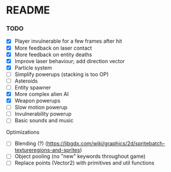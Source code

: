 # README

### TODO
- [x] Player invulnerable for a few frames after hit
- [x] More feedback on laser contact
- [x] More feedback on entity deaths
- [x] Improve laser behaviour; add direction vector
- [x] Particle system
- [ ] Simplify powerups (stacking is too OP)
- [ ] Asteroids
- [ ] Entity spawner
- [x] More complex alien AI
- [x] Weapon powerups
- [ ] Slow motion powerup
- [ ] Invulnerability powerup
- [ ] Basic sounds and music

Optimizations
- [ ] Blending (?) (https://libgdx.com/wiki/graphics/2d/spritebatch-textureregions-and-sprites)
- [ ] Object pooling (no "new" keywords throughout game)
- [ ] Replace points (Vector2) with primitives and util functions